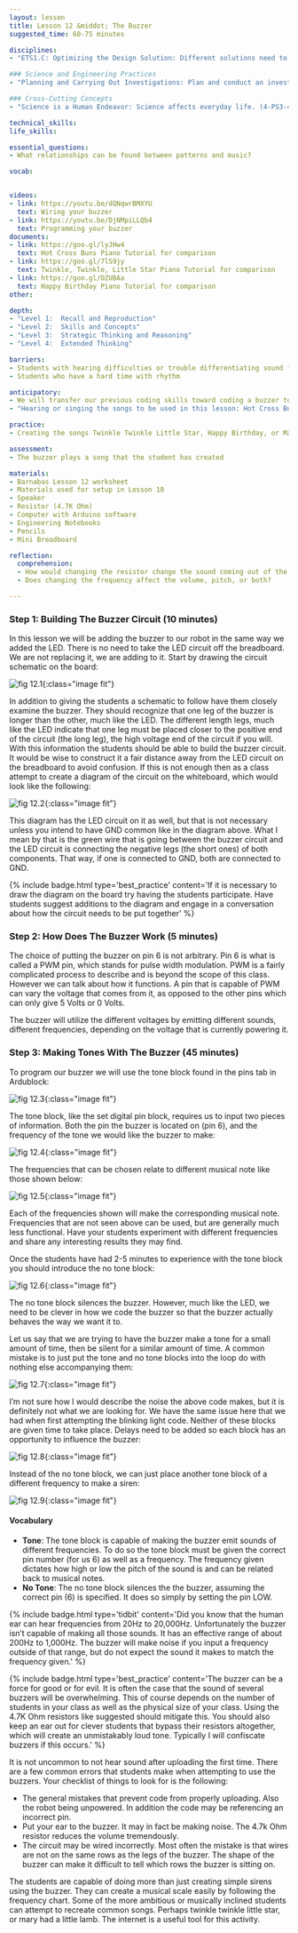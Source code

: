 ```yaml
---
layout: lesson
title: Lesson 12 &middot; The Buzzer
suggested_time: 60-75 minutes

disciplines: 
- "ETS1.C: Optimizing the Design Solution: Different solutions need to be tested in order to determine which of them best solves the problem, given the criteria and the constraints. (3-5-ETS1-3)"

### Science and Engineering Practices
- "Planning and Carrying Out Investigations: Plan and conduct an investigation collaboratively to produce data to serve as the basis for evidence, using fair tests in which variables are controlled and the number of trials considered. (3-5-ETS1-3)"

### Cross-Cutting Concepts
- "Science is a Human Endeavor: Science affects everyday life. (4-PS3-4)"

technical_skills:
life_skills:

essential_questions: 
- What relationships can be found between patterns and music?  

vocab:


videos:
- link: https://youtu.be/dQNqwrBMXYU
  text: Wiring your buzzer
- link: https://youtu.be/DjNMpiLLQb4
  text: Programming your buzzer
documents:
- link: https://goo.gl/lyJHw4
  text: Hot Cross Buns Piano Tutorial for comparison
- link: https://goo.gl/7lS9jy
  text: Twinkle, Twinkle, Little Star Piano Tutorial for comparison
- link: https://goo.gl/DZUBAa
  text: Happy Birthday Piano Tutorial for comparison
other:

depth:
- "Level 1:  Recall and Reproduction"
- "Level 2:  Skills and Concepts"
- "Level 3:  Strategic Thinking and Reasoning"
- "Level 4:  Extended Thinking"

barriers: 
- Students with hearing difficulties or trouble differentiating sound frequencies  
- Students who have a hard time with rhythm  

anticipatory:
- We will transfer our previous coding skills toward coding a buzzer to buzz at different frequencies to create music.  
- "Hearing or singing the songs to be used in this lesson: Hot Cross Buns, Twinkle Twinkle Little Star, and Happy Birthday (in case students don’t know them)"

practice:
- Creating the songs Twinkle Twinkle Little Star, Happy Birthday, or Mary had a Little Lamb  

assessment:
- The buzzer plays a song that the student has created  

materials:
- Barnabas Lesson 12 worksheet
- Materials used for setup in Lesson 10
- Speaker
- Resistor (4.7K Ohm)
- Computer with Arduino software
- Engineering Notebooks
- Pencils
- Mini Breadboard

reflection:
  comprehension: 
  - How would changing the resistor change the sound coming out of the buzzer?
  - Does changing the frequency affect the volume, pitch, or both?

---
```


### Step 1: Building The Buzzer Circuit (10 minutes) 
In this lesson we will be adding the buzzer to our robot in the same way we added the LED. There is no need to take the LED circuit off the breadboard. We are not replacing it, we are adding to it. Start by drawing the circuit schematic on the board:

![fig 12.1](fig-12_1.png){:class="image fit"}

In addition to giving the students a schematic to follow have them closely examine the buzzer. They should recognize that one leg of the buzzer is longer than the other, much like the LED. The different length legs, much like the LED indicate that one leg must be placed closer to the positive end of the circuit (the long leg), the high voltage end of the circuit if you will. With this information the students should be able to build the buzzer circuit. It would be wise to construct it a fair distance away from the LED circuit on the breadboard to avoid confusion. If this is not enough then as a class attempt to create a diagram of the circuit on the whiteboard, which would look like the following:

![fig 12.2](fig-12_2.png){:class="image fit"}

This diagram has the LED circuit on it as well, but that is not necessary unless you intend to have GND common like in the diagram above. What I mean by that is the green wire that is going between the buzzer circuit and the LED circuit is connecting the negative legs (the short ones) of both components. That way, if one is connected to GND, both are connected to GND.

{% include badge.html type='best_practice' content='If it is necessary to draw the diagram on the board try having the students participate. Have students suggest additions to the diagram and engage in a conversation about how the circuit needs to be put together' %}

### Step 2: How Does The Buzzer Work (5 minutes) 
The choice of putting the buzzer on pin 6 is not arbitrary. Pin 6 is what is called a PWM pin, which stands for pulse width modulation. PWM is a fairly complicated process to describe and is beyond the scope of this class. However we can talk about how it functions. A pin that is capable of PWM can vary the voltage that comes from it, as opposed to the other pins which can only give 5 Volts or 0 Volts.

The buzzer will utilize the different voltages by emitting different sounds, different frequencies, depending on the voltage that is currently powering it.

### Step 3:  Making Tones With The Buzzer (45 minutes) 
To program our buzzer we will use the tone block found in the pins tab in Ardublock:

![fig 12.3](fig-12_3.png){:class="image fit"}

The tone block, like the set digital pin block, requires us to input two pieces of information. Both the pin the buzzer is located on (pin 6), and the frequency of the tone we would like the buzzer to make:

![fig 12.4](fig-12_4.png){:class="image fit"}

The frequencies that can be chosen relate to different musical note like those shown below:

![fig 12.5](fig-12_5.png){:class="image fit"}

Each of the frequencies shown will make the corresponding musical note. Frequencies that are not seen above can be used, but are generally much less functional. Have your students experiment with different frequencies and share any interesting results they may find.

Once the students have had 2-5 minutes to experience with the tone block you should introduce the no tone block:

![fig 12.6](fig-12_6.png){:class="image fit"}

The no tone block silences the buzzer. However, much like the LED, we need to be clever in how we code the buzzer so that the buzzer actually behaves the way we want it to.

Let us say that we are trying to have the buzzer make a tone for a small amount of time, then be silent for a similar amount of time. A common mistake is to just put the tone and no tone blocks into the loop do with nothing else accompanying them:

![fig 12.7](fig-12_7.png){:class="image fit"}

I’m not sure how I would describe the noise the above code makes, but it is definitely not what we are looking for. We have the same issue here that we had when first attempting the blinking light code. Neither of these blocks are given time to take place. Delays need to be added so each block has an opportunity to influence the buzzer:

![fig 12.8](fig-12_8.png){:class="image fit"}

Instead of the no tone block, we can just place another tone block of a different frequency to make a siren:

![fig 12.9](fig-12_9.png){:class="image fit"}

#### Vocabulary
  * **Tone**: The tone block is capable of making the buzzer emit sounds of different frequencies. To do so the tone block must be given the correct pin number (for us 6) as well as a frequency. The frequency given dictates how high or low the pitch of the sound is and can be related back to musical notes.
  * **No Tone**: The no tone block silences the the buzzer, assuming the correct pin (6) is specified. It does so simply by setting the pin LOW.

{% include badge.html type='tidbit' content='Did you know that the human ear can hear frequencies from 20Hz to 20,000Hz. Unfortunately the buzzer isn’t capable of making all those sounds. It has an effective range of about 200Hz to 1,000Hz. The buzzer will make noise if you input a frequency outside of that range, but do not expect the sound it makes to match the frequency given.' %}

{% include badge.html type='best_practice' content='The buzzer can be a force for good or for evil. It is often the case that the sound of several buzzers will be overwhelming. This of course depends on the number of students in your class as well as the physical size of your class. Using the 4.7K Ohm resistors like suggested should mitigate this. You should also keep an ear out for clever students that bypass their resistors altogether, which will create an unmistakably loud tone. Typically I will confiscate buzzers if this occurs.' %}

It is not uncommon to not hear sound after uploading the first time. There are a few common errors that students make when attempting to use the buzzers. Your checklist of things to look for is the following:
  * The general mistakes that prevent code from properly uploading. Also the robot being unpowered. In addition the code may be referencing an incorrect pin.
  * Put your ear to the buzzer. It may in fact be making noise. The 4.7k Ohm resistor reduces the volume tremendously.
  * The circuit may be wired incorrectly. Most often the mistake is that wires are not on the same rows as the legs of the buzzer. The shape of the buzzer can make it difficult to tell which rows the buzzer is sitting on.
      
The students are capable of doing more than just creating simple sirens using the buzzer. They can create a musical scale easily by following the frequency chart. Some of the more ambitious or musically inclined students can attempt to recreate common songs. Perhaps twinkle twinkle little star, or mary had a little lamb. The internet is a useful tool for this activity.